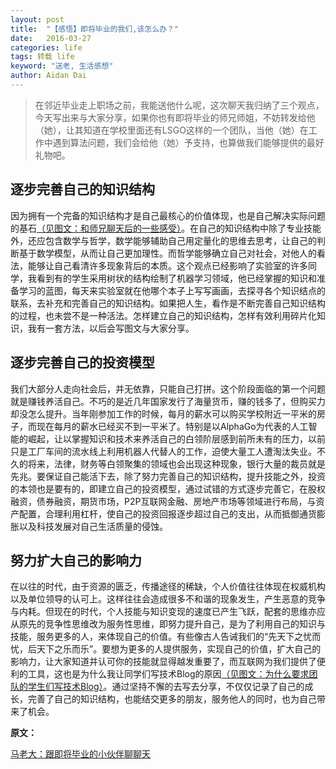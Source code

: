 ```yaml
---
layout: post
title:  "【感悟】即将毕业的我们,该怎么办？"
date:   2016-03-27
categories: life
tags: 转载 life
keyword: "送老, 生活感想"
author: Aidan Dai
---
```


>在邻近毕业走上职场之前，我能送他什么呢，这次聊天我归纳了三个观点，今天写出来与大家分享，如果你也有即将毕业的师兄师姐，不妨转发给他（她），让其知道在学校里面还有LSGO这样的一个团队，当他（她）在工作中遇到算法问题，我们会给他（她）予支持，也算做我们能够提供的最好礼物吧。

## 逐步完善自己的知识结构

因为拥有一个完备的知识结构才是自己最核心的价值体现，也是自己解决实际问题的基石[（见图文：和师兄聊天后的一些感受）](http://mp.weixin.qq.com/s?__biz=MzIyNDA1NjA1NQ==&mid=403252433&idx=1&sn=16755512a69bc4776398df9da5043757&scene=21#wechat_redirect)。在自己的知识结构中除了专业技能外，还应包含数学与哲学，数学能够辅助自己用定量化的思维去思考，让自己的判断基于数学模型，从而让自己更加理性。而哲学能够确立自己对社会，对他人的看法，能够让自己看清许多现象背后的本质。这个观点已经影响了实验室的许多同学，我看到有的学生采用树状的结构绘制了机器学习领域，他已经掌握的知识和准备学习的蓝图，每天来实验室就在他哪个本子上写写画画，去探寻各个知识结点的联系，去补充和完善自己的知识结构。如果把人生，看作是不断完善自己知识结构的过程，也未尝不是一种活法。怎样建立自己的知识结构，怎样有效利用碎片化知识，我有一套方法，以后会写图文与大家分享。

## 逐步完善自己的投资模型

我们大部分人走向社会后，并无依靠，只能自己打拼。这个阶段面临的第一个问题就是赚钱养活自己。不巧的是近几年国家发行了海量货币，赚的钱多了，但购买力却没怎么提升。当年刚参加工作的时候，每月的薪水可以购买学校附近一平米的房子，而现在每月的薪水已经买不到一平米了。特别是以AlphaGo为代表的人工智能的崛起，让以掌握知识和技术来养活自己的白领阶层感到前所未有的压力，以前只是工厂车间的流水线上利用机器人代替人的工作，迫使大量工人遭淘汰失业。不久的将来，法律，财务等白领聚集的领域也会出现这种现象，银行大量的裁员就是先兆。要保证自己能活下去，除了努力完善自己的知识结构，提升技能之外，投资的本领也是要有的，即建立自己的投资模型，通过试错的方式逐步完善它，在股权融资，债券融资，期货市场，P2P互联网金融、房地产市场等领域进行布局，与资产配置，合理利用杠杆，使自己的投资回报逐步超过自己的支出，从而抵御通货膨胀以及科技发展对自己生活质量的侵蚀。

## 努力扩大自己的影响力

在以往的时代，由于资源的匮乏，传播途径的稀缺，个人价值往往体现在权威机构以及单位领导的认可上。这样往往会造成很多不和谐的现象发生，产生恶意的竞争与内耗。但现在的时代，个人技能与知识变现的速度已产生飞跃，配套的思维亦应从原先的竞争性思维改为服务性思维，即努力提升自己，是为了利用自己的知识与技能，服务更多的人，来体现自己的价值。有些像古人告诫我们的“先天下之忧而忧，后天下之乐而乐”。要想为更多的人提供服务，实现自己的价值，扩大自己的影响力，让大家知道并认可你的技能就显得越发重要了，而互联网为我们提供了便利的工具，这也是为什么我让同学们写技术Blog的原因[（见图文：为什么要求团队的学生们写技术Blog）](http://mp.weixin.qq.com/s?__biz=MzIyNDA1NjA1NQ==&mid=403324166&idx=1&sn=9725194a47e71631892293fa73bedbe9&scene=21#wechat_redirect)。通过坚持不懈的去写去分享，不仅仅记录了自己的成长，完善了自己的知识结构，也能结交更多的朋友，服务他人的同时，也为自己带来了机会。


**原文：**

[马老大：跟即将毕业的小伙伴聊聊天](http://mp.weixin.qq.com/s?__biz=MzIyNDA1NjA1NQ==&mid=403358309&idx=1&sn=bd3956c48b79e2cc2ff58308b44fd107&scene=0#wechat_redirect)